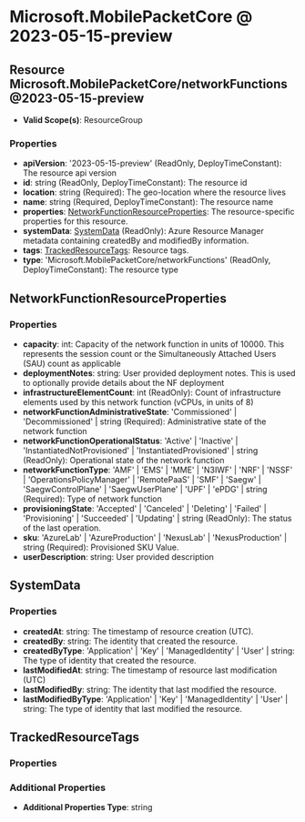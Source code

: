 # Microsoft.MobilePacketCore @ 2023-05-15-preview

## Resource Microsoft.MobilePacketCore/networkFunctions@2023-05-15-preview
* **Valid Scope(s)**: ResourceGroup
### Properties
* **apiVersion**: '2023-05-15-preview' (ReadOnly, DeployTimeConstant): The resource api version
* **id**: string (ReadOnly, DeployTimeConstant): The resource id
* **location**: string (Required): The geo-location where the resource lives
* **name**: string (Required, DeployTimeConstant): The resource name
* **properties**: [NetworkFunctionResourceProperties](#networkfunctionresourceproperties): The resource-specific properties for this resource.
* **systemData**: [SystemData](#systemdata) (ReadOnly): Azure Resource Manager metadata containing createdBy and modifiedBy information.
* **tags**: [TrackedResourceTags](#trackedresourcetags): Resource tags.
* **type**: 'Microsoft.MobilePacketCore/networkFunctions' (ReadOnly, DeployTimeConstant): The resource type

## NetworkFunctionResourceProperties
### Properties
* **capacity**: int: Capacity of the network function in units of 10000.  This represents the session count or the Simultaneously Attached Users (SAU) count as applicable
* **deploymentNotes**: string: User provided deployment notes.  This is used to optionally provide details about the NF deployment
* **infrastructureElementCount**: int (ReadOnly): Count of infrastructure elements used by this network function (vCPUs, in units of 8)
* **networkFunctionAdministrativeState**: 'Commissioned' | 'Decommissioned' | string (Required): Administrative state of the network function
* **networkFunctionOperationalStatus**: 'Active' | 'Inactive' | 'InstantiatedNotProvisioned' | 'InstantiatedProvisioned' | string (ReadOnly): Operational state of the network function
* **networkFunctionType**: 'AMF' | 'EMS' | 'MME' | 'N3IWF' | 'NRF' | 'NSSF' | 'OperationsPolicyManager' | 'RemotePaaS' | 'SMF' | 'Saegw' | 'SaegwControlPlane' | 'SaegwUserPlane' | 'UPF' | 'ePDG' | string (Required): Type of network function
* **provisioningState**: 'Accepted' | 'Canceled' | 'Deleting' | 'Failed' | 'Provisioning' | 'Succeeded' | 'Updating' | string (ReadOnly): The status of the last operation.
* **sku**: 'AzureLab' | 'AzureProduction' | 'NexusLab' | 'NexusProduction' | string (Required): Provisioned SKU Value.
* **userDescription**: string: User provided description

## SystemData
### Properties
* **createdAt**: string: The timestamp of resource creation (UTC).
* **createdBy**: string: The identity that created the resource.
* **createdByType**: 'Application' | 'Key' | 'ManagedIdentity' | 'User' | string: The type of identity that created the resource.
* **lastModifiedAt**: string: The timestamp of resource last modification (UTC)
* **lastModifiedBy**: string: The identity that last modified the resource.
* **lastModifiedByType**: 'Application' | 'Key' | 'ManagedIdentity' | 'User' | string: The type of identity that last modified the resource.

## TrackedResourceTags
### Properties
### Additional Properties
* **Additional Properties Type**: string

